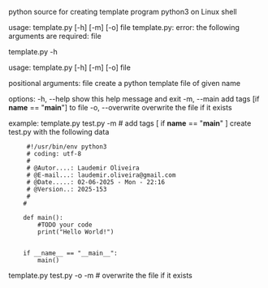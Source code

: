 python source for creating template program python3 on Linux shell


usage: template.py [-h] [-m] [-o] file
template.py: error: the following arguments are required: file

template.py -h

usage: template.py [-h] [-m] [-o] file

positional arguments:
  file             create a python template file of given name

options:
  -h, --help       show this help message and exit
  -m, --main       add tags [if __name__ == "__main__"] to file
  -o, --overwrite  overwrite the file if it exists

  example:
  template.py test.py -m     # add tags [ if __name__ == "__main__" ]
create test.py with the following data

         #!/usr/bin/env python3
         # coding: utf-8
         #
         # @Autor....: Laudemir Oliveira
         # @E-mail...: laudemir.oliveira@gmail.com
         # @Date.....: 02-06-2025 - Mon - 22:16
         # @Version..: 2025-153
         #
        #

        def main():
            #TODO your code
            print("Hello World!")
    
    
        if __name__ == "__main__":
            main()

  
  template.py test.py -o -m    # overwrite the file if it exists

